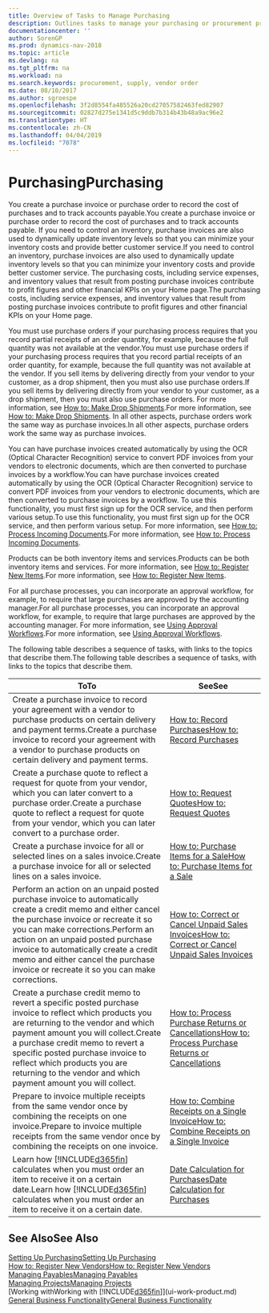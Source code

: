 ```yaml
---
title: Overview of Tasks to Manage Purchasing
description: Outlines tasks to manage your purchasing or procurement processes, including how purchase invoices and purchase orders work.
documentationcenter: ''
author: SorenGP
ms.prod: dynamics-nav-2018
ms.topic: article
ms.devlang: na
ms.tgt_pltfrm: na
ms.workload: na
ms.search.keywords: procurement, supply, vendor order
ms.date: 08/10/2017
ms.author: sgroespe
ms.openlocfilehash: 3f2d8554fa485526a20cd27057582463fed82907
ms.sourcegitcommit: 02827d275e1341d5c9ddb7b314b43b48a9ac96e2
ms.translationtype: HT
ms.contentlocale: zh-CN
ms.lasthandoff: 04/04/2019
ms.locfileid: "7078"
---
```

# <a name="purchasing"></a><span data-ttu-id="52db9-103">Purchasing</span><span class="sxs-lookup"><span data-stu-id="52db9-103">Purchasing</span></span>
<span data-ttu-id="52db9-104">You create a purchase invoice or purchase order to record the cost of purchases and to track accounts payable.</span><span class="sxs-lookup"><span data-stu-id="52db9-104">You create a purchase invoice or purchase order to record the cost of purchases and to track accounts payable.</span></span> <span data-ttu-id="52db9-105">If you need to control an inventory, purchase invoices are also used to dynamically update inventory levels so that you can minimize your inventory costs and provide better customer service.</span><span class="sxs-lookup"><span data-stu-id="52db9-105">If you need to control an inventory, purchase invoices are also used to dynamically update inventory levels so that you can minimize your inventory costs and provide better customer service.</span></span> <span data-ttu-id="52db9-106">The purchasing costs, including service expenses, and inventory values that result from posting purchase invoices contribute to profit figures and other financial KPIs on your Home page.</span><span class="sxs-lookup"><span data-stu-id="52db9-106">The purchasing costs, including service expenses, and inventory values that result from posting purchase invoices contribute to profit figures and other financial KPIs on your Home page.</span></span>

<span data-ttu-id="52db9-107">You must use purchase orders if your purchasing process requires that you record partial receipts of an order quantity, for example, because the full quantity was not available at the vendor.</span><span class="sxs-lookup"><span data-stu-id="52db9-107">You must use purchase orders if your purchasing process requires that you record partial receipts of an order quantity, for example, because the full quantity was not available at the vendor.</span></span> <span data-ttu-id="52db9-108">If you sell items by delivering directly from your vendor to your customer, as a drop shipment, then you must also use purchase orders.</span><span class="sxs-lookup"><span data-stu-id="52db9-108">If you sell items by delivering directly from your vendor to your customer, as a drop shipment, then you must also use purchase orders.</span></span> <span data-ttu-id="52db9-109">For more information, see [How to: Make Drop Shipments](sales-how-drop-shipment.md).</span><span class="sxs-lookup"><span data-stu-id="52db9-109">For more information, see [How to: Make Drop Shipments](sales-how-drop-shipment.md).</span></span> <span data-ttu-id="52db9-110">In all other aspects, purchase orders work the same way as purchase invoices.</span><span class="sxs-lookup"><span data-stu-id="52db9-110">In all other aspects, purchase orders work the same way as purchase invoices.</span></span>

<span data-ttu-id="52db9-111">You can have purchase invoices created automatically by using the OCR (Optical Character Recognition) service to convert PDF invoices from your vendors to electronic documents, which are then converted to purchase invoices by a workflow.</span><span class="sxs-lookup"><span data-stu-id="52db9-111">You can have purchase invoices created automatically by using the OCR (Optical Character Recognition) service to convert PDF invoices from your vendors to electronic documents, which are then converted to purchase invoices by a workflow.</span></span> <span data-ttu-id="52db9-112">To use this functionality, you must first sign up for the OCR service, and then perform various setup.</span><span class="sxs-lookup"><span data-stu-id="52db9-112">To use this functionality, you must first sign up for the OCR service, and then perform various setup.</span></span> <span data-ttu-id="52db9-113">For more information, see [How to: Process Incoming Documents](across-process-income-documents.md).</span><span class="sxs-lookup"><span data-stu-id="52db9-113">For more information, see [How to: Process Incoming Documents](across-process-income-documents.md).</span></span>      

<span data-ttu-id="52db9-114">Products can be both inventory items and services.</span><span class="sxs-lookup"><span data-stu-id="52db9-114">Products can be both inventory items and services.</span></span> <span data-ttu-id="52db9-115">For more information, see [How to: Register New Items](inventory-how-register-new-items.md).</span><span class="sxs-lookup"><span data-stu-id="52db9-115">For more information, see [How to: Register New Items](inventory-how-register-new-items.md).</span></span>

<span data-ttu-id="52db9-116">For all purchase processes, you can incorporate an approval workflow, for example, to require that large purchases are approved by the accounting manager.</span><span class="sxs-lookup"><span data-stu-id="52db9-116">For all purchase processes, you can incorporate an approval workflow, for example, to require that large purchases are approved by the accounting manager.</span></span> <span data-ttu-id="52db9-117">For more information, see [Using Approval Workflows](across-how-use-approval-workflows.md).</span><span class="sxs-lookup"><span data-stu-id="52db9-117">For more information, see [Using Approval Workflows](across-how-use-approval-workflows.md).</span></span>

<span data-ttu-id="52db9-118">The following table describes a sequence of tasks, with links to the topics that describe them.</span><span class="sxs-lookup"><span data-stu-id="52db9-118">The following table describes a sequence of tasks, with links to the topics that describe them.</span></span>

| <span data-ttu-id="52db9-119">To</span><span class="sxs-lookup"><span data-stu-id="52db9-119">To</span></span> | <span data-ttu-id="52db9-120">See</span><span class="sxs-lookup"><span data-stu-id="52db9-120">See</span></span> |
| --- | --- |
| <span data-ttu-id="52db9-121">Create a purchase invoice to record your agreement with a vendor to purchase products on certain delivery and payment terms.</span><span class="sxs-lookup"><span data-stu-id="52db9-121">Create a purchase invoice to record your agreement with a vendor to purchase products on certain delivery and payment terms.</span></span> |[<span data-ttu-id="52db9-122">How to: Record Purchases</span><span class="sxs-lookup"><span data-stu-id="52db9-122">How to: Record Purchases</span></span>](purchasing-how-record-purchases.md) |
|<span data-ttu-id="52db9-123">Create a purchase quote to reflect a request for quote from your vendor, which you can later convert to a purchase order.</span><span class="sxs-lookup"><span data-stu-id="52db9-123">Create a purchase quote to reflect a request for quote from your vendor, which you can later convert to a purchase order.</span></span>|[<span data-ttu-id="52db9-124">How to: Request Quotes</span><span class="sxs-lookup"><span data-stu-id="52db9-124">How to: Request Quotes</span></span>](purchasing-how-request-quotes.md)|
| <span data-ttu-id="52db9-125">Create a purchase invoice for all or selected lines on a sales invoice.</span><span class="sxs-lookup"><span data-stu-id="52db9-125">Create a purchase invoice for all or selected lines on a sales invoice.</span></span> |[<span data-ttu-id="52db9-126">How to: Purchase Items for a Sale</span><span class="sxs-lookup"><span data-stu-id="52db9-126">How to: Purchase Items for a Sale</span></span>](purchasing-how-purchase-products-sale.md) |
| <span data-ttu-id="52db9-127">Perform an action on an unpaid posted purchase invoice to automatically create a credit memo and either cancel the purchase invoice or recreate it so you can make corrections.</span><span class="sxs-lookup"><span data-stu-id="52db9-127">Perform an action on an unpaid posted purchase invoice to automatically create a credit memo and either cancel the purchase invoice or recreate it so you can make corrections.</span></span> |[<span data-ttu-id="52db9-128">How to: Correct or Cancel Unpaid Sales Invoices</span><span class="sxs-lookup"><span data-stu-id="52db9-128">How to: Correct or Cancel Unpaid Sales Invoices</span></span>](purchasing-how-correct-cancel-unpaid-purchase-invoices.md) |
| <span data-ttu-id="52db9-129">Create a purchase credit memo to revert a specific posted purchase invoice to reflect which products you are returning to the vendor and which payment amount you will collect.</span><span class="sxs-lookup"><span data-stu-id="52db9-129">Create a purchase credit memo to revert a specific posted purchase invoice to reflect which products you are returning to the vendor and which payment amount you will collect.</span></span> |[<span data-ttu-id="52db9-130">How to: Process Purchase Returns or Cancellations</span><span class="sxs-lookup"><span data-stu-id="52db9-130">How to: Process Purchase Returns or Cancellations</span></span>](purchasing-how-register-new-vendors.md) |
|<span data-ttu-id="52db9-131">Prepare to invoice multiple receipts from the same vendor once by combining the receipts on one invoice.</span><span class="sxs-lookup"><span data-stu-id="52db9-131">Prepare to invoice multiple receipts from the same vendor once by combining the receipts on one invoice.</span></span>|[<span data-ttu-id="52db9-132">How to: Combine Receipts on a Single Invoice</span><span class="sxs-lookup"><span data-stu-id="52db9-132">How to: Combine Receipts on a Single Invoice</span></span>](purchasing-how-to-combine-receipts.md)|
| <span data-ttu-id="52db9-133">Learn how [!INCLUDE[d365fin](includes/d365fin_md.md)] calculates when you must order an item to receive it on a certain date.</span><span class="sxs-lookup"><span data-stu-id="52db9-133">Learn how [!INCLUDE[d365fin](includes/d365fin_md.md)] calculates when you must order an item to receive it on a certain date.</span></span>|[<span data-ttu-id="52db9-134">Date Calculation for Purchases</span><span class="sxs-lookup"><span data-stu-id="52db9-134">Date Calculation for Purchases</span></span>](purchasing-date-calculation-for-purchases.md)|

## <a name="see-also"></a><span data-ttu-id="52db9-135">See Also</span><span class="sxs-lookup"><span data-stu-id="52db9-135">See Also</span></span>
[<span data-ttu-id="52db9-136">Setting Up Purchasing</span><span class="sxs-lookup"><span data-stu-id="52db9-136">Setting Up Purchasing</span></span>](purchasing-setup-purchasing.md)  
[<span data-ttu-id="52db9-137">How to: Register New Vendors</span><span class="sxs-lookup"><span data-stu-id="52db9-137">How to: Register New Vendors</span></span>](purchasing-how-register-new-vendors.md)  
[<span data-ttu-id="52db9-138">Managing Payables</span><span class="sxs-lookup"><span data-stu-id="52db9-138">Managing Payables</span></span>](payables-manage-payables.md)  
[<span data-ttu-id="52db9-139">Managing Projects</span><span class="sxs-lookup"><span data-stu-id="52db9-139">Managing Projects</span></span>](projects-manage-projects.md)    
[<span data-ttu-id="52db9-140">Working with</span><span class="sxs-lookup"><span data-stu-id="52db9-140">Working with</span></span> [!INCLUDE[d365fin](includes/d365fin_md.md)]](ui-work-product.md)  
[<span data-ttu-id="52db9-141">General Business Functionality</span><span class="sxs-lookup"><span data-stu-id="52db9-141">General Business Functionality</span></span>](ui-across-business-areas.md)

## 
